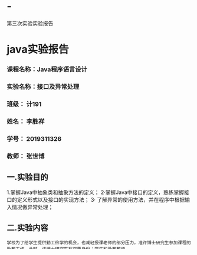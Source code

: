 # -
第三次实验实验报告
# java实验报告
###  课程名称：Java程序语言设计
### 实验名称：接口及异常处理
### 班级： 计191
### 姓名： 李胜祥 
### 学号： 2019311326
### 教师： 张世博
## 一.实验目的
1.掌握Java中抽象类和抽象方法的定义；
2·掌握Java中接口的定义，熟练掌握接口的定义形式以及接口的实现方法； 
3· 了解异常的使用方法，并在程序中根据输入情况做异常处理； 
## 二.实验内容
    学校为了给学生提供勤工俭学的机会，也减轻授课老师的部分压力，准许博士研究生参加课程的助教工作。此时，该博士研究生有双重身份：学生和助教教师。
## 三·实验过程
  本次实验一共创造4了个文件，Studentmange.java中接口创建了双浮点型 fee() 抽象方法和无返回值feeSearch()抽象方法；接口Teachermanage.java中接口  
  创建了双浮点型 salary() 抽象方法和无返回值salarySearch()抽象方法。PostGraduators.java中创建setStudentname（）方法用来返找到学生姓名；创建  
  getStudentname()方法用来返回学生姓名；创建setstudentAge()方法，让用户输入年龄；创建setstudentAge()方法，让用户输入年龄；创建setStudentSex()  
  方法，让学生输入性别；创建getStudentSex()方法，用来得到学生性别；重写接口Teachermanage。java中的salary()方法；重写接口Teachermanage.java中  
  的salarySearch()方法;重写接口Studentmange。java中的fee()方法,用来获得学生本学年所交学费;重写接口Studentmange。java中的feeSearch()方法,输出  
  学生本学年所缴学费。在Test.java文件中的主类中，调用postGradutorone的name属性，学生输入其姓名；调用postGradutorone的age属性，学生输入其年龄  
  调用postGradutorone的sex属性，学生输入其性别；postGradutorone调用重写的salarySearch()函数，用来统计学生所缴税，每个月的的工资；  
  postGradutorone调用重写的feeSearch()函数，用来输入统计学生的学费。
## 四·核心方法
###  在Teachermanage.java中：  
	void salary();  
    创建抽象方法salary()  
	void salarySearch()  
    创建构造方法salarySearch()  
### 在Studentmange.java中：  
	Double fee() ;  
    创建抽象方法fee()  
    void feeSearch()   
    创建抽象方法feeSearch()  
### 在PostGraduators.java中：  
    String setStudentname() {  
		String[] name = { "小明", "张飞", "刘翔", "李俊", "张华", "景驰", "泰宇", "刘志", "欧阳艄公", "李回回" };  
		System.out.println("请输入您的序号(您的序号为从0开始的数字)");  
		Scanner reader4 = new Scanner(System.in);  
		int namenum = reader4.nextInt();  
		return name[namenum];  
	};
    将用户字符串数组中，根据编号找到学生  
	String getStudentname() {  
		String name = setStudentname();  
		return name;  
	}  
    创建getStudentname()方法用来返回学生姓名  
	int setStudentAge() {  
		System.out.println("请输入您的年龄");  
		Scanner reader5 = new Scanner(System.in);  
		return reader5.nextInt();  
	};  
    创建setstudentAge()方法，让用户输入年龄  
	int getStudentAge() {  
		int age = setStudentAge();  
		return age;  
	}  
    创建getStudentAge()方法，用来得到学生年龄  
	String setStudentSex() {  
		System.out.println("请输入您的性别：(输入0为男性输入1为女性)");  
		String sex[] = { "男", "女" };  
		Scanner reader6 = new Scanner(System.in);  
		int sexnum = reader6.nextInt();  
		return sex[sexnum];  
	};  
     创建setStudentSex()方法，让学生输入性别  
	String getStudentSex() {  
		String sex = setStudentSex();  
		return sex;  
	};  
     创建getStudentSex()方法，用来得到学生性别  
     重写接口Teachermanage。java中的salary()方法：  
	public void salary() {  
		Double sum = 0.00;  
		Double taxSum = 0.00;  
		Double Tax;  
		int time=0;  
		System.out.println("请输入每一个月的工资");  
		通过异常语句，让用户输入每一个月的工资，若输入非双浮点型，则程序报错，并重新输入，直到输入正确为止  
		while(time==0) {  
		try {  
			for (int i = 0; i < 12; i++) {  
				System.out.println("请输入你第" + (i + 1) + "个月的工资");  
				Scanner readerthree = new Scanner(System.in);  
				Double monthIncome = readerthree.nextDouble();  
				sum = sum + monthIncome;  
				if (monthIncome <= basicTax) {  
					System.out.println("所得工资少于3500元，不需要纳税");  
				} else if (monthIncome > basicTax) {  
					if ((monthIncome - 3500) < 1500) {  
						Tax = (monthIncome - 3500) * 0.03;  
						taxSum = taxSum + Tax;  
						System.out.println("本月你需要纳税" + Tax + "元");  
					} else if (1500 < monthIncome && monthIncome <= 4500) {  
						Tax = (monthIncome - 3500) * 0.1 - 105;  
						taxSum = taxSum + Tax;  
						System.out.println("本月你需要纳税" + Tax + "元");  
					} else if (4500 < monthIncome && monthIncome <= 9000) {  
						Tax = (monthIncome - 3500) * 0.2 - 555;  
						taxSum = taxSum + Tax;  
						System.out.println("本月你需要纳税" + Tax + "元");  
					} else if (9000 < monthIncome && monthIncome <= 35000) {  
						Tax = (monthIncome - 3500) * 0.25 - 1005;  
						taxSum = taxSum + Tax;  
						System.out.println("本月你需要纳税" + Tax + "元");  
					} else if (35000 < monthIncome && monthIncome <= 80000) {  
						Tax = (monthIncome - 3500) * 0.5 - 5505;  
						taxSum = taxSum + Tax;  
						System.out.println("本月你需要纳税" + Tax + "元");  
					} else if (80000 < monthIncome) {  
						Tax = (monthIncome - 3500) * 0.45 - 13505;  
						taxSum = taxSum + Tax;  
						System.out.println("本月你需要纳税" + Tax + "元");  
					}  
				}  
			}  
			time=1;  
			输出学生一年的薪水  
			System.out.println("您这一年的这一年的薪水为：" + sum);  
			输出学生该年度需要纳税金额  
			System.out.println("您这一年的这一年需要纳税金额为：" + taxSum);  
		} catch (Exception e) {  
			若输入非双浮点型，则开始执行，提示用户发生异常，要求重新输入  
			System.out.println("---------------------------输入异常-------------------------" + e.getMessage());  
			e.printStackTrace();  
			System.out.println("---------------<<<<<<<<<<<<<<<请重新输入!>>>>>>>>>>>>>>>----------------");  
		}}  
	}  
	public void salarySearch() {  
		salary();  
	};  
    重写接口Teachermanage。java中的salarySearch()方法  
	public Double fee() {  
		System.out.println("请输入本学年学费");  
		Scanner reader = new Scanner(System.in);  
		Double feeSum = reader.nextDouble();  
		return feeSum;  
	};  
    重写接口Studentmange。java中的fee()方法,用来获得学生本学年所交学费  
	public void feeSearch() {  
		Double feeSum1 = fee();  
		System.out.println("本学年你需要缴学费额为：" + feeSum1);  
	}  
    重写接口Studentmange。java中的feeSearch()方法,输出学生本学年所缴学费  
## 五·实验结果

## 六·实验感想


